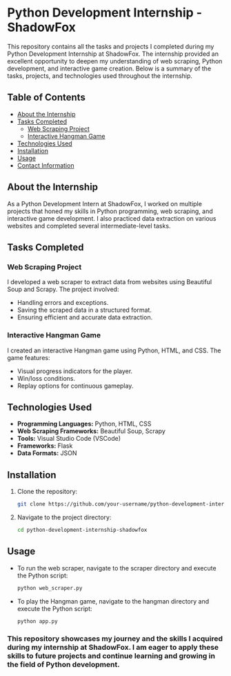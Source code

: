 # Python Development Internship - ShadowFox

This repository contains all the tasks and projects I completed during my Python Development Internship at ShadowFox. The internship provided an excellent opportunity to deepen my understanding of web scraping, Python development, and interactive game creation. Below is a summary of the tasks, projects, and technologies used throughout the internship.

## Table of Contents
- [About the Internship](#about-the-internship)
- [Tasks Completed](#tasks-completed)
  - [Web Scraping Project](#web-scraping-project)
  - [Interactive Hangman Game](#interactive-hangman-game)
- [Technologies Used](#technologies-used)
- [Installation](#installation)
- [Usage](#usage)
- [Contact Information](#contact-information)

## About the Internship
As a Python Development Intern at ShadowFox, I worked on multiple projects that honed my skills in Python programming, web scraping, and interactive game development. I also practiced data extraction on various websites and completed several intermediate-level tasks.

## Tasks Completed

### Web Scraping Project
I developed a web scraper to extract data from websites using Beautiful Soup and Scrapy. The project involved:
- Handling errors and exceptions.
- Saving the scraped data in a structured format.
- Ensuring efficient and accurate data extraction.

### Interactive Hangman Game
I created an interactive Hangman game using Python, HTML, and CSS. The game features:
- Visual progress indicators for the player.
- Win/loss conditions.
- Replay options for continuous gameplay.

## Technologies Used
- **Programming Languages:** Python, HTML, CSS
- **Web Scraping Frameworks:** Beautiful Soup, Scrapy
- **Tools:** Visual Studio Code (VSCode)
- **Frameworks:** Flask
- **Data Formats:** JSON

## Installation
1. Clone the repository:
    ```bash
    git clone https://github.com/your-username/python-development-internship-shadowfox.git
    ```
2. Navigate to the project directory:
    ```bash
    cd python-development-internship-shadowfox
    ```

## Usage
- To run the web scraper, navigate to the scraper directory and execute the Python script:
    ```bash
    python web_scraper.py
    ```
- To play the Hangman game, navigate to the hangman directory and execute the Python script:
    ```bash
    python app.py
    ```

### This repository showcases my journey and the skills I acquired during my internship at ShadowFox. I am eager to apply these skills to future projects and continue learning and growing in the field of Python development.
